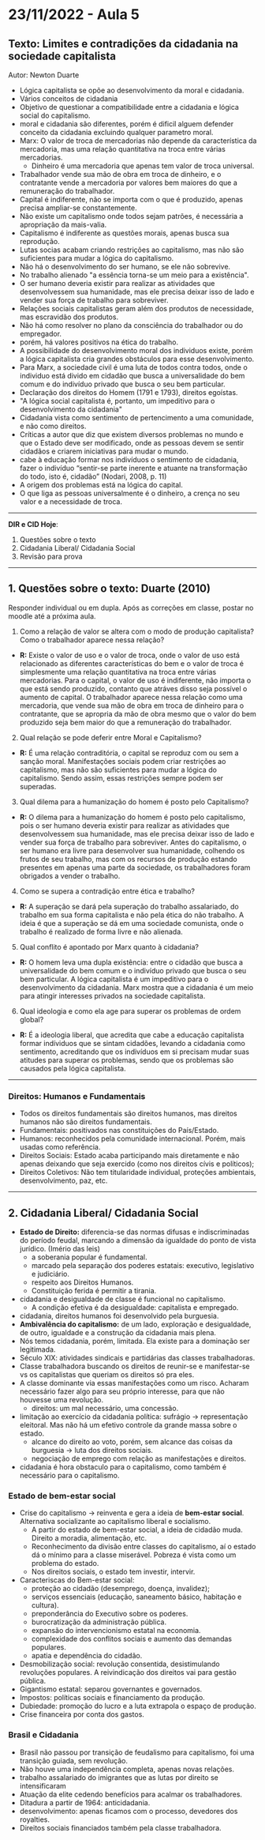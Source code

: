 # 23/11/2022 - Aula 5

## Texto: Limites e contradições da cidadania na sociedade capitalista
Autor: Newton Duarte

- Lógica capitalista se opõe ao desenvolvimento da moral e cidadania.
- Vários conceitos de cidadania
- Objetivo de questionar a compatibilidade entre a cidadania e lógica social do capitalismo.
- moral e cidadania são diferentes, porém é dificil alguem defender conceito da cidadania excluindo qualquer parametro moral.
- Marx: O valor de troca de mercadorias não depende da característica da mercadoria, mas uma relação quantitativa na troca entre várias mercadorias.
  - Dinheiro é uma mercadoria que apenas tem valor de troca universal.
- Trabalhador vende sua mão de obra em troca de dinheiro, e o contratante vende a mercadoria por valores bem maiores do que a remuneração do trabalhador.
- Capital é indiferente, não se importa com o que é produzido, apenas precisa ampliar-se constantemente.
- Não existe um capitalismo onde todos sejam patrões, é necessária a apropriação da mais-valia.
- Capitalismo é indiferente as questões morais, apenas busca sua reprodução.
- Lutas socias acabam criando restrições ao capitalismo, mas não são suficientes para mudar a lógica do capitalismo.
- Não há o desenvolvimento do ser humano, se ele não sobrevive.
- No trabalho alienado "a essência torna-se um meio para a existência".
- O ser humano deveria existir para realizar as atividades que desenvolvessem sua humanidade, mas ele precisa deixar isso de lado e vender sua força de trabalho para sobreviver.
- Relações sociais capitalistas geram além dos produtos de necessidade, mas escravidão dos produtos.
- Não há como resolver no plano da consciência do trabalhador ou do empregador.
- porém, há valores positivos na ética do trabalho.
- A possibilidade do desenvolvimento moral dos individuos existe, porém a lógica capitalista cria grandes obstáculos para esse desenvolvimento.
- Para Marx, a sociedade civil é uma luta de todos contra todos, onde o individuo está divido em cidadão que busca a universalidade do bem comum e do indivíduo privado que busca o seu bem particular.
- Declaração dos direitos do Homem (1791 e 1793), direitos egoístas. 
- "A lógica social capitalista é, portanto, um impeditivo para o desenvolvimento da cidadania"
- Cidadania vista como sentimento de pertencimento a uma comunidade, e não como direitos.
- Críticas a autor que diz que existem diversos problemas no mundo e que o Estado deve ser modificado, onde as pessoas devem se sentir cidadãos e criarem iniciativas para mudar o mundo.
- cabe à educação formar nos indivíduos o sentimento de cidadania, fazer o indivíduo “sentir-se parte inerente e atuante na transformação do todo, isto é, cidadão” (Nodari, 2008, p. 11)
- A origem dos problemas está na lógica do capital.
- O que liga as pessoas universalmente é o dinheiro, a crença no seu valor e a necessidade de troca.

---

**DIR e CID Hoje**:
1. Questões sobre o texto
2. Cidadania Liberal/ Cidadania Social
3. Revisão para prova

---

## 1. Questões sobre o texto: Duarte (2010)

Responder individual ou em dupla. Após as correções em classe, postar no moodle até a próxima aula.

1. Como a relação de valor se altera com o modo de produção capitalista? Como o trabalhador aparece nessa relação?
- **R:** Existe o valor de uso e o valor de troca, onde o valor de uso está relacionado as diferentes características do bem e o valor de troca é simplesmente  uma relação quantitativa na troca entre várias mercadorias. Para o capital, o valor de uso é indiferente, não importa o que está sendo produzido, contanto que atráves disso seja possível o aumento de capital. O trabalhador aparece nessa relação como uma mercadoria, que vende sua mão de obra em troca de dinheiro para o contratante, que se apropria da mão de obra mesmo que o valor do bem produzido seja bem maior do que a remuneração do trabalhador.

2. Qual relação se pode deferir entre Moral e Capitalismo?
- **R:** É uma relação contraditória, o capital se reproduz com ou sem a sanção moral. Manifestações sociais podem criar restrições ao capitalismo, mas não são suficientes para mudar a lógica do capitalismo. Sendo assim, essas restrições sempre podem ser superadas.

3. Qual dilema para a humanização do homem é posto pelo Capitalismo?
- **R:** O dilema para a humanização do homem é posto pelo capitalismo, pois o ser humano deveria existir para realizar as atividades que desenvolvessem sua humanidade, mas ele precisa deixar isso de lado e vender sua força de trabalho para sobreviver. Antes do capitalismo, o ser humano era livre para desenvolver sua humanidade, colhendo os frutos de seu trabalho, mas com os recursos de produção estando presentes em apenas uma parte da sociedade, os trabalhadores foram obrigados a vender o trabalho.

4. Como se supera a contradição entre ética e trabalho?
- **R:** A superação se dará pela superação do trabalho assalariado, do trabalho em sua forma capitalista e não pela ética do não trabalho. A ideia é que a superação se dá em uma sociedade comunista, onde o trabalho é realizado de forma livre e não alienada.

5. Qual conflito é apontado por Marx quanto à cidadania?
- **R:** O homem leva uma dupla existência: entre o cidadão que busca a universalidade do bem comum e o indivíduo privado que busca o seu bem particular. A lógica capitalista é um impeditivo para o desenvolvimento da cidadania. Marx mostra que a cidadania é um meio para atingir interesses privados na sociedade capitalista.

6. Qual ideologia e como ela age para superar os problemas de ordem global?
- **R:** É a ideologia liberal, que acredita que cabe a educação capitalista formar indíviduos que se sintam cidadões, levando a cidadania como sentimento, acreditando que os indivíduos em si precisam mudar suas atitudes para superar os problemas, sendo que os problemas são causados pela lógica capitalista.

---

### Direitos: Humanos e Fundamentais
- Todos os direitos fundamentais são direitos humanos, mas direitos humanos não são direitos fundamentais.
- Fundamentais: positivados nas constituições do País/Estado.
- Humanos: reconhecidos pela comunidade internacional. Porém, mais usadas como referência.
- Direitos Sociais: Estado acaba participando mais diretamente e não apenas deixando que seja exercido (como nos direitos cívis e políticos);
- Direitos Coletivos: Não tem titularidade individual, proteções ambientais, desenvolvimento, paz, etc.

---

## 2. Cidadania Liberal/ Cidadania Social
- **Estado de Direito:** diferencia-se das normas difusas e indiscriminadas do período feudal, marcando a dimensão da igualdade do ponto de vista jurídico. (Imério das leis)
  - a soberania popular é fundamental.
  - marcado pela separação dos poderes estatais: executivo, legislativo e judiciário.
  - respeito aos Direitos Humanos.
  - Constituição ferida é permitir a tirania.
- cidadania e desigualdade de classe é funcional no capitalismo.
  - A condição efetiva é da desigualdade: capitalista e empregado.
- cidadania, direitos humanos foi desenvolvido pela burguesia.
- **Ambivalência do capitalismo:** de um lado, exploração e desigualdade, de outro, igualdade e a construção da cidadania mais plena.   
- Nós temos cidadania, porém, limitada. Ela existe para a dominação ser legitimada.
- Século XIX: atividades sindicais e partidárias das classes trabalhadoras.
- Classe trabalhadora buscando os direitos de reunir-se e manifestar-se vs os capitalistas que queriam os direitos só pra eles.
- A classe dominante via essas manifestações como um risco. Acharam necessário fazer algo para seu próprio interesse, para que não houvesse uma revolução.
  - direitos: um mal necessário, uma concessão.
- limitação ao exercício da cidadania política: sufrágio -> representação eleitoral. Mas não há um efetivo controle da grande massa sobre o estado.
  - alcance do direito ao voto, porém, sem alcance das coisas da burguesia -> luta dos direitos sociais.
  - negociação de emprego com relação as manifestações e direitos.
- cidadania é hora obstaculo para o capitalismo, como também é necessário para o capitalismo.

### Estado de bem-estar social

- Crise do capitalismo -> reinventa e gera a ideia de **bem-estar social**. Alternativa socializante ao capitalismo liberal e socialismo.
  - A partir do estado de bem-estar social, a ideia de cidadão muda. Direito a moradia, alimentação, etc.
  - Reconhecimento da divisão entre classes do capitalismo, aí o estado dá o mínimo para a classe miserável. Pobreza é vista como um problema do estado. 
  - Nos direitos sociais, o estado tem investir, intervir.
- Caracteriscas do Bem-estar social:
  - proteção ao cidadão (desemprego, doença, invalidez);
  - serviços essenciais (educação, saneamento básico, habitação e cultura).
  - preponderância do Executivo sobre os poderes.
  - burocratização da administração pública.
  - expansão do intervencionismo estatal na economia.
  - complexidade dos conflitos sociais e aumento das demandas populares.
  - apatia e dependência do cidadão.
- Desmobilização social: revolução consentida, desistimulando revoluções populares. A reivindicação dos direitos vai para gestão pública.
- Gigantismo estatal: separou governantes e governados.
- Impostos: políticas sociais e financiamento da produção.
- Dubiedade: promoção do lucro e a luta extrapola o espaço de produção.
- Crise financeira por conta dos gastos.

### Brasil e Cidadania

- Brasil não passou por transição de feudalismo para capitalismo, foi uma transição guiada, sem revolução.
- Não houve uma independência completa, apenas novas relações. 
- trabalho assalariado do imigrantes que as lutas por direito se intensificaram
- Atuação da elite cedendo benefícios para acalmar os trabalhadores.
- Ditadura a partir de 1964: anticidadania.
- desenvolvimento: apenas ficamos com o processo, devedores dos royalties.
- Direitos sociais financiados também pela classe trabalhadora.